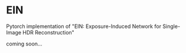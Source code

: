 # EIN
Pytorch implementation of "EIN: Exposure-Induced Network for Single-Image HDR Reconstruction"


coming soon...
